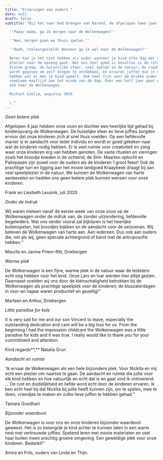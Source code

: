 ```yaml
---
title: "Ervaringen van ouders "
date: null
draft: false
subtitle: "Bij het naar bed brengen van Barend, de afgelopen twee jaar:

  ''Papa/ mama, ga ik morgen naar de Wolkenwagen?''

  ''Nee, morgen gaan we thuis spelen.''

  ''Oooh, (teleurgesteld) Wanneer ga ik wel naar de Wolkenwagen?''

  Beter kan je het niet hebben als ouder wanneer je kind elke dag met veel
  plezier naar de opvang gaat. Wat ons heel goed is bevallen is de relatief
  kleine groep, de huiselijke sfeer, veel spelen in de natuur, de ruimte die
  wordt gegeven om zelf dingen te ontdekken, en ervaren juffen die in de gaten
  hebben wat er met je kind speelt. Ook heel fijn voor de drukke ouder is de
  voedzame maaltijd aan het einde van de dag. Over een half jaar gaat de tweede
  ook naar de Wolkenwagen.

  Michiel &Julia, augustus 2020

  \ "
---
```

*Geen betere plek*

Afgelopen 4 jaar hebben onze zoon en dochter een heerlijke tijd gehad bij kinderopvang de Wolkenwagen. De huiselijke sfeer en lieve juffies zorgden ervoor dat onze kinderen zich al snel thuis voelden. Op een liefdevolle manier is er aandacht voor ieder individu en wordt er goed gekeken naar wat de kinderen nodig hebben. Er is veel ruimte voor creativiteit en zang waar onze kinderen erg van hebben genoten. De vaste rituelen en vieringen zoals het broodje kneden in de ochtend, de Sint- Maarten optocht en Palmpasen zijn zowel voor de ouders als de kinderen 1 groot feest! Ook de prachtige tuin en ligging aan het mooie landgoed Kraaybeek draagt bij aan veel speelplezier in de natuur. We kunnen de Wolkenwagen van harte aanbevelen en hadden ons geen betere plek kunnen wensen voor onze kinderen.

Frank en Liesbeth Leusink, juli 2020







*Onder de indruk*

Wij waren meteen vanaf de eerste week van onze zoon op de Wolkenwagen onder de indruk van, de zonder uitzondering, liefdevolle begeleiders. Wat ons verder vooral zal bijblijven is het heerlijke buitenspelen, het broodjes bakken en de aandacht voor de seizoenen. Wij beleven de Wolkenwagen van harte aan. Aan iedereen. Dus ook aan ouders die, net als wij, geen speciale achtergrond of band met de antroposofie hebben.'' 

Maurits en Janine Priem-Ritt, Driebergen

*Warme plek* 

De Wolkenwagen is een fijne, warme plek in de natuur waar de leidsters echt oog hebben voor het kind. Onze Lars en Ivar werden hier altijd gezien. Daarnaast voelden wij ons door de kleinschaligheid betrokken bij de Wolkenwagen als prachtige speelplek voor de kinderen; de kluszaterdagen in voor-en najaar waren productief en gezellig!''

Marleen en Arthur, Driebergen

*Little paradise for kids*

It is very sad for me and our son Vincent to leave, especially the outstanding dedication and care will be a big loss for us. From the beginning I had the impression childcare the Wolkenwagen was a little paradise for kids and it was true. I really would like to thank you for your commitment and attention.

Kind regards**,** Natalia Grun

*Aandacht en ruimte*

'Ik ervaar de Wolkenwagen als een hele bijzondere plek. Voor Nickita en mij echt een plezier om naartoe te gaan. De aandacht en ruimte die jullie voor elk kind hebben en hoe natuurlijk en echt dat is en gaat vind ik ontroerend. ... De rust en duidelijkheid en liefde word echt door de kinderen ervaren. Ik ben echt heel bij dat Nickita bij jullie heeft kunnen zijn, om te spelen, mee te doen, vriendjes te maken en zulke lieve juffen te hebben gehad.''

Tamara Goedhart

*Bijzonder waardevol*

De Wolkenwagen is voor ons en onze kinderen bijzonder waardevol geweest. Het is zo belangrijk je kind achter te kunnen laten in een warm nest met vertrouwde juffies. Spelend leren met mooie materialen en veel naar buiten ineen prachtig groene omgeving. Een geweldige plek voor onze kinderen. Bedankt!''

Amira en Frits, ouders van Linda en Thijn.

<!--EndFragment-->